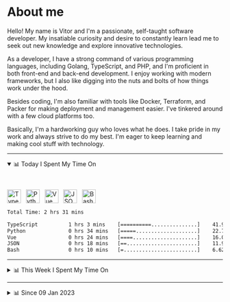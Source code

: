 # About me

Hello! My name is Vitor and I'm a passionate, self-taught software developer. My insatiable curiosity and desire to constantly learn lead me to seek out new knowledge and explore innovative technologies.

As a developer, I have a strong command of various programming languages, including Golang, TypeScript, and PHP, and I'm proficient in both front-end and back-end development. I enjoy working with modern frameworks, but I also like digging into the nuts and bolts of how things work under the hood.

Besides coding, I'm also familiar with tools like Docker, Terraform, and Packer for making deployment and management easier. I've tinkered around with a few cloud platforms too.

Basically, I'm a hardworking guy who loves what he does. I take pride in my work and always strive to do my best. I'm eager to keep learning and making cool stuff with technology.

---

<!-- ## 📊 Today I Spent My Time On -->

<details open>
<summary>📊 Today I Spent My Time On</summary>

&nbsp;

<!--DEVTIMER:TODAY:START-->
<img align="center" width="32px" src="https://cdn.simpleicons.org/typescript/3178C6" alt="TypeScript" />&nbsp;&nbsp;&nbsp;<img align="center" width="32px" src="https://cdn.simpleicons.org/python/3776AB" alt="Python" />&nbsp;&nbsp;&nbsp;<img align="center" width="32px" src="https://cdn.simpleicons.org/vuedotjs/4FC08D" alt="Vue" />&nbsp;&nbsp;&nbsp;<img align="center" width="32px" src="https://cdn.simpleicons.org/carrd/fff" alt="JSON" />&nbsp;&nbsp;&nbsp;<img align="center" width="32px" src="https://cdn.simpleicons.org/gnubash/fff" alt="Bash" />&nbsp;&nbsp;&nbsp;

```txt
Total Time: 2 hrs 31 mins

TypeScript          1 hrs 3 mins    [==========...............]    41.97 %
Python              0 hrs 34 mins   [=====....................]    22.71 %
Vue                 0 hrs 24 mins   [====.....................]    16.06 %
JSON                0 hrs 18 mins   [==.......................]    11.91 %
Bash                0 hrs 10 mins   [=........................]    6.62 %
```

<!--DEVTIMER:TODAY:END-->

</details>

---
<details>
<summary>📊 This Week I Spent My Time On</summary>

&nbsp;

<!--DEVTIMER:WEEK:START-->
<img align="center" width="32px" src="https://cdn.simpleicons.org/go/00ADD8" alt="Go" />&nbsp;&nbsp;&nbsp;<img align="center" width="32px" src="https://cdn.simpleicons.org/typescript/3178C6" alt="TypeScript" />&nbsp;&nbsp;&nbsp;<img align="center" width="32px" src="https://cdn.simpleicons.org/python/3776AB" alt="Python" />&nbsp;&nbsp;&nbsp;<img align="center" width="32px" src="https://cdn.simpleicons.org/gnubash/fff" alt="Bash" />&nbsp;&nbsp;&nbsp;<img align="center" width="32px" src="https://cdn.simpleicons.org/carrd/fff" alt="JSON" />&nbsp;&nbsp;&nbsp;<img align="center" width="32px" src="https://cdn.simpleicons.org/vuedotjs/4FC08D" alt="Vue" />&nbsp;&nbsp;&nbsp;<img align="center" width="32px" src="https://cdn.simpleicons.org/yaml/fff" alt="YAML" />&nbsp;&nbsp;&nbsp;<img align="center" width="32px" src="https://cdn.simpleicons.org/php/777BB4" alt="PHP" />&nbsp;&nbsp;&nbsp;<img align="center" width="32px" src="https://cdn.simpleicons.org/academia/fff" alt="Text" />&nbsp;&nbsp;&nbsp;<img align="center" width="32px" src="https://cdn.simpleicons.org/javascript/F7DF1E" alt="JavaScript" />&nbsp;&nbsp;&nbsp;<img align="center" width="32px" src="https://cdn.simpleicons.org/markdown/fff" alt="Markdown" />&nbsp;&nbsp;&nbsp;

```txt
Total Time: 13 hrs 8 mins

Go                  3 hrs 35 mins   [======...................]    27.28 %
TypeScript          3 hrs 14 mins   [======...................]    24.61 %
Python              1 hrs 49 mins   [===......................]    13.84 %
Bash                1 hrs 4 mins    [==.......................]    8.09 %
JSON                0 hrs 57 mins   [=........................]    7.27 %
SQL                 0 hrs 52 mins   [=........................]    6.62 %
Vue                 0 hrs 44 mins   [=........................]    5.53 %
YAML                0 hrs 29 mins   [.........................]    3.73 %
PHP                 0 hrs 7 mins    [.........................]    0.87 %
Docker              0 hrs 3 mins    [.........................]    0.36 %
Nginx configuration file 0 hrs 2 mins    [.........................]    0.25 %
Text                0 hrs 2 mins    [.........................]    0.25 %
JavaScript          0 hrs 2 mins    [.........................]    0.25 %
Markdown            0 hrs 2 mins    [.........................]    0.23 %
XML                 0 hrs 1 mins    [.........................]    0.14 %
```

<!--DEVTIMER:WEEK:END-->
</details>

---


<details>
<summary>📊 Since 09 Jan 2023</summary>

&nbsp;

<!--DEVTIMER::START-->
<img align="center" width="32px" src="https://cdn.simpleicons.org/typescript/3178C6" alt="TypeScript" />&nbsp;&nbsp;&nbsp;<img align="center" width="32px" src="https://cdn.simpleicons.org/go/00ADD8" alt="Go" />&nbsp;&nbsp;&nbsp;<img align="center" width="32px" src="https://cdn.simpleicons.org/vuedotjs/4FC08D" alt="Vue" />&nbsp;&nbsp;&nbsp;<img align="center" width="32px" src="https://cdn.simpleicons.org/gnubash/fff" alt="Bash" />&nbsp;&nbsp;&nbsp;<img align="center" width="32px" src="https://cdn.simpleicons.org/yaml/fff" alt="YAML" />&nbsp;&nbsp;&nbsp;<img align="center" width="32px" src="https://cdn.simpleicons.org/javascript/F7DF1E" alt="JavaScript" />&nbsp;&nbsp;&nbsp;<img align="center" width="32px" src="https://cdn.simpleicons.org/carrd/fff" alt="JSON" />&nbsp;&nbsp;&nbsp;<img align="center" width="32px" src="https://cdn.simpleicons.org/html5/E34F26" alt="HTML" />&nbsp;&nbsp;&nbsp;<img align="center" width="32px" src="https://cdn.simpleicons.org/css3/1572B6" alt="CSS" />&nbsp;&nbsp;&nbsp;<img align="center" width="32px" src="https://cdn.simpleicons.org/academia/fff" alt="Text" />&nbsp;&nbsp;&nbsp;<img align="center" width="32px" src="https://cdn.simpleicons.org/php/777BB4" alt="PHP" />&nbsp;&nbsp;&nbsp;

```txt
Total Time: 112 hrs 19 mins

TypeScript          56 hrs 28 mins  [============.............]    50.29 %
Go                  16 hrs 54 mins  [===......................]    15.04 %
Vue                 9 hrs 50 mins   [==.......................]    8.75 %
Bash                6 hrs 1 mins    [=........................]    5.36 %
YAML                4 hrs 16 mins   [.........................]    3.80 %
JavaScript          4 hrs 7 mins    [.........................]    3.67 %
JSON                2 hrs 38 mins   [.........................]    2.34 %
SCSS                2 hrs 3 mins    [.........................]    1.82 %
SQL                 1 hrs 10 mins   [.........................]    1.04 %
Docker              0 hrs 48 mins   [.........................]    0.71 %
HTML                0 hrs 16 mins   [.........................]    0.23 %
XML                 0 hrs 14 mins   [.........................]    0.20 %
CSS                 0 hrs 11 mins   [.........................]    0.17 %
Text                0 hrs 9 mins    [.........................]    0.13 %
PHP                 0 hrs 7 mins    [.........................]    0.10 %
Nginx configuration file 0 hrs 2 mins    [.........................]    0.03 %
```

<!--DEVTIMER::END-->

</details>
